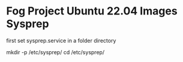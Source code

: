 # Fog Project Ubuntu 22.04 Images Sysprep

first set sysprep.service in a folder directory 

mkdir -p /etc/sysprep/
cd /etc/sysprep/
